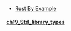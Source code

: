 
- [Rust By Example](https://doc.rust-lang.org/rust-by-example/index.html)

#### [ch19_Std_library_types](https://doc.rust-lang.org/rust-by-example/std.html) 
    
